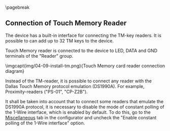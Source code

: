\pagebreak


## Connection of Touch Memory Reader

The device has a built-in interface for connecting the TM-key readers. It is possible to can add up to 32 TM keys to the device.   

Touch Memory reader is connected to the device to LED, DATA and GND terminals of the "Reader" group.

\imgcapt{img/04-09-install-tm.png}{Touch Memory card reader connection diagram}

Instead of the TM-reader, it is possible to connect any reader with the Dallas Touch Memory protocol emulation (DS1990A). For example, Proximity-readers ("PS-01", "CP-Z2B"). 

It shall be taken into account that to connect some readers that emulate the DS1990A protocol, it is necessary to disable the mode of constant polling of the 1-Wire interface, which is enabled by default. To do this, go to the [Miscellaneous](#control-indication) tab in the configurator and uncheck the "Enable constant polling of the 1-Wire interface" option. 

